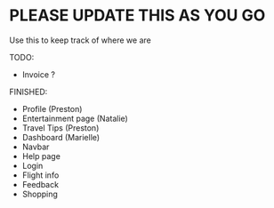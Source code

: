 # PLEASE UPDATE THIS AS YOU GO

Use this to keep track of where we are

TODO:
- Invoice ?

FINISHED:
- Profile (Preston)
- Entertainment page (Natalie)
- Travel Tips (Preston)
- Dashboard (Marielle)
- Navbar
- Help page
- Login
- Flight info
- Feedback
- Shopping
